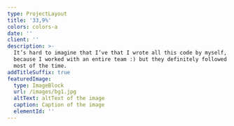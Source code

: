 ```yaml
---
type: ProjectLayout
title: '33,9%'
colors: colors-a
date: ''
client: ''
description: >-
  It’s hard to imagine that I’ve that I wrote all this code by myself, probably
  because I worked with an entire team :) but they definitely followed my lead
  most of the time.
addTitleSuffix: true
featuredImage:
  type: ImageBlock
  url: /images/bg1.jpg
  altText: altText of the image
  caption: Caption of the image
  elementId: ''
---
```

